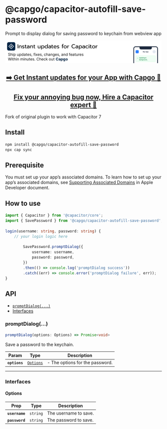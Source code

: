 # @capgo/capacitor-autofill-save-password

Prompt to display dialog for saving password to keychain from webview app

 <a href="https://capgo.app/"><img src='https://raw.githubusercontent.com/Cap-go/capgo/main/assets/capgo_banner.png' alt='Capgo - Instant updates for capacitor'/></a>

<div align="center">
  <h2><a href="https://capgo.app/?ref=plugin"> ➡️ Get Instant updates for your App with Capgo 🚀</a></h2>
  <h2><a href="https://capgo.app/consulting/?ref=plugin"> Fix your annoying bug now, Hire a Capacitor expert 💪</a></h2>
</div>

Fork of original plugin to work with Capacitor 7 

## Install

```bash
npm install @capgo/capacitor-autofill-save-password
npx cap sync
```

## Prerequisite
You must set up your app’s associated domains. To learn how to set up your app’s associated domains, see [Supporting Associated Domains](https://developer.apple.com/documentation/safariservices/supporting_associated_domains) in Apple Developer document.

## How to use
```ts
import { Capacitor } from '@capacitor/core';
import { SavePassword } from '@capgo/capacitor-autofill-save-password';
    
login(username: string, password: string) {
    // your login logic here
        
        SavePassword.promptDialog({
            username: username,
            password: password,
        })
        .then(() => console.log('promptDialog success'))
        .catch((err) => console.error('promptDialog failure', err));
}
```

## API

<docgen-index>

* [`promptDialog(...)`](#promptdialog)
* [Interfaces](#interfaces)

</docgen-index>

<docgen-api>
<!--Update the source file JSDoc comments and rerun docgen to update the docs below-->

### promptDialog(...)

```typescript
promptDialog(options: Options) => Promise<void>
```

Save a password to the keychain.

| Param         | Type                                        | Description                     |
| ------------- | ------------------------------------------- | ------------------------------- |
| **`options`** | <code><a href="#options">Options</a></code> | - The options for the password. |

--------------------


### Interfaces


#### Options

| Prop           | Type                | Description           |
| -------------- | ------------------- | --------------------- |
| **`username`** | <code>string</code> | The username to save. |
| **`password`** | <code>string</code> | The password to save. |

</docgen-api>
